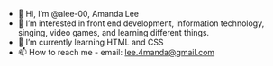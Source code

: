 - 👋 Hi, I’m @alee-00, Amanda Lee
- 👀 I’m interested in front end development, information technology, singing, video games, and learning different things.
- 🌱 I’m currently learning HTML and CSS
- 📫 How to reach me - email: lee.4manda@gmail.com

<!---
alee-00/alee-00 is a ✨ special ✨ repository because its `README.md` (this file) appears on your GitHub profile.
You can click the Preview link to take a look at your changes.
--->
